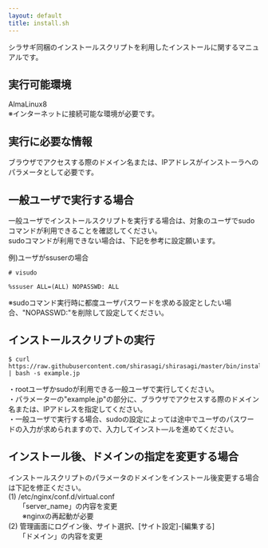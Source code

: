 ```yaml
---
layout: default
title: install.sh
---
```


シラサギ同梱のインストールスクリプトを利用したインストールに関するマニュアルです。

## 実行可能環境

AlmaLinux8  
※インターネットに接続可能な環境が必要です。

## 実行に必要な情報

ブラウザでアクセスする際のドメイン名または、IPアドレスがインストーラへのパラメータとして必要です。

## 一般ユーザで実行する場合

一般ユーザでインストールスクリプトを実行する場合は、対象のユーザでsudoコマンドが利用できることを確認してください。  
sudoコマンドが利用できない場合は、下記を参考に設定願います。

例)ユーザがssuserの場合

```
# visudo
```

```
%ssuser ALL=(ALL) NOPASSWD: ALL
```

※sudoコマンド実行時に都度ユーザパスワードを求める設定としたい場合、"NOPASSWD:"を削除して設定してください。

## インストールスクリプトの実行

```
$ curl https://raw.githubusercontent.com/shirasagi/shirasagi/master/bin/install.sh | bash -s example.jp
```

・rootユーザかsudoが利用できる一般ユーザで実行してください。  
・パラメーターの"example.jp"の部分に、ブラウザでアクセスする際のドメイン名または、IPアドレスを指定してください。  
・一般ユーザで実行する場合、sudoの設定によっては途中でユーザのパスワードの入力が求められますので、入力してインスト―ルを進めてください。

## インストール後、ドメインの指定を変更する場合

インストールスクリプトのパラメータのドメインをインストール後変更する場合は下記を修正ください。  
(1) /etc/nginx/conf.d/virtual.conf  
　　「server_name」の内容を変更  
　　※nginxの再起動が必要  
(2) 管理画面にログイン後、サイト選択、[サイト設定]-[編集する]  
　　「ドメイン」の内容を変更
